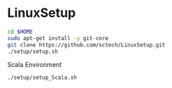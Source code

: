 LinuxSetup
==========

```sh
cd $HOME
sudo apt-get install -y git-core
git clone https://github.com/sctech/LinuxSetup.git
./setup/setup.sh
```
Scala Environment
```
./setup/setup_Scala.sh
```



